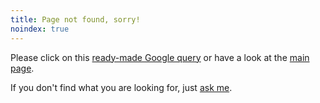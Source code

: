 ```yaml
---
title: Page not found, sorry!
noindex: true
---
```


Please click on this <a id="google" href="http://www.google.de/search?q=site:<%= domain %>">ready-made Google query</a> or have a look at the [main page](/).

If you don't find what you are looking for, just [ask me](/kontakt/).

<script type="text/javascript">
url = /^.*?:\/\/.*?\/(.*)$/.exec(document.URL)[1];
keywords = url.match(/[a-zA-Z]+/g);
keywords = keywords.join("+");
document.getElementById("google").href = "http://www.google.com/search?q=site:<%= domain %>+" + keywords;
</script>
